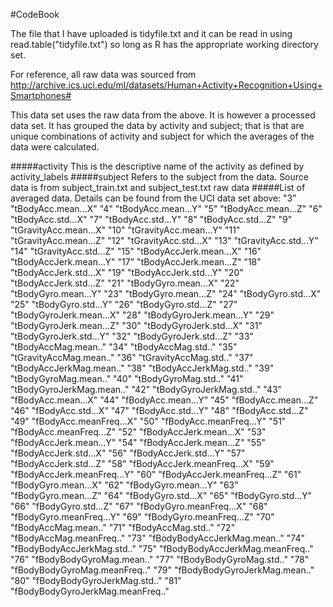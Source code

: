 #CodeBook

The file that I have uploaded is tidyfile.txt and it can be read in using read.table("tidyfile.txt") so long as R has the appropriate working directory set.

For reference, all raw data was sourced from
http://archive.ics.uci.edu/ml/datasets/Human+Activity+Recognition+Using+Smartphones#

This data set uses the raw data from the above. It is however a processed data set. It has grouped the data by activity and subject; that is that are unique combinations of activity and subject for which the averages of the data were calculated.

#####activity
  This is the descriptive name of the activity as defined by activity_labels
#####subject
  Refers to the subject from the data. Source data is from subject_train.txt and subject_test.txt raw data
#####List of averaged data. Details can be found from the UCI data set above:
"3" "tBodyAcc.mean...X"
"4" "tBodyAcc.mean...Y"
"5" "tBodyAcc.mean...Z"
"6" "tBodyAcc.std...X"
"7" "tBodyAcc.std...Y"
"8" "tBodyAcc.std...Z"
"9" "tGravityAcc.mean...X"
"10" "tGravityAcc.mean...Y"
"11" "tGravityAcc.mean...Z"
"12" "tGravityAcc.std...X"
"13" "tGravityAcc.std...Y"
"14" "tGravityAcc.std...Z"
"15" "tBodyAccJerk.mean...X"
"16" "tBodyAccJerk.mean...Y"
"17" "tBodyAccJerk.mean...Z"
"18" "tBodyAccJerk.std...X"
"19" "tBodyAccJerk.std...Y"
"20" "tBodyAccJerk.std...Z"
"21" "tBodyGyro.mean...X"
"22" "tBodyGyro.mean...Y"
"23" "tBodyGyro.mean...Z"
"24" "tBodyGyro.std...X"
"25" "tBodyGyro.std...Y"
"26" "tBodyGyro.std...Z"
"27" "tBodyGyroJerk.mean...X"
"28" "tBodyGyroJerk.mean...Y"
"29" "tBodyGyroJerk.mean...Z"
"30" "tBodyGyroJerk.std...X"
"31" "tBodyGyroJerk.std...Y"
"32" "tBodyGyroJerk.std...Z"
"33" "tBodyAccMag.mean.."
"34" "tBodyAccMag.std.."
"35" "tGravityAccMag.mean.."
"36" "tGravityAccMag.std.."
"37" "tBodyAccJerkMag.mean.."
"38" "tBodyAccJerkMag.std.."
"39" "tBodyGyroMag.mean.."
"40" "tBodyGyroMag.std.."
"41" "tBodyGyroJerkMag.mean.."
"42" "tBodyGyroJerkMag.std.."
"43" "fBodyAcc.mean...X"
"44" "fBodyAcc.mean...Y"
"45" "fBodyAcc.mean...Z"
"46" "fBodyAcc.std...X"
"47" "fBodyAcc.std...Y"
"48" "fBodyAcc.std...Z"
"49" "fBodyAcc.meanFreq...X"
"50" "fBodyAcc.meanFreq...Y"
"51" "fBodyAcc.meanFreq...Z"
"52" "fBodyAccJerk.mean...X"
"53" "fBodyAccJerk.mean...Y"
"54" "fBodyAccJerk.mean...Z"
"55" "fBodyAccJerk.std...X"
"56" "fBodyAccJerk.std...Y"
"57" "fBodyAccJerk.std...Z"
"58" "fBodyAccJerk.meanFreq...X"
"59" "fBodyAccJerk.meanFreq...Y"
"60" "fBodyAccJerk.meanFreq...Z"
"61" "fBodyGyro.mean...X"
"62" "fBodyGyro.mean...Y"
"63" "fBodyGyro.mean...Z"
"64" "fBodyGyro.std...X"
"65" "fBodyGyro.std...Y"
"66" "fBodyGyro.std...Z"
"67" "fBodyGyro.meanFreq...X"
"68" "fBodyGyro.meanFreq...Y"
"69" "fBodyGyro.meanFreq...Z"
"70" "fBodyAccMag.mean.."
"71" "fBodyAccMag.std.."
"72" "fBodyAccMag.meanFreq.."
"73" "fBodyBodyAccJerkMag.mean.."
"74" "fBodyBodyAccJerkMag.std.."
"75" "fBodyBodyAccJerkMag.meanFreq.."
"76" "fBodyBodyGyroMag.mean.."
"77" "fBodyBodyGyroMag.std.."
"78" "fBodyBodyGyroMag.meanFreq.."
"79" "fBodyBodyGyroJerkMag.mean.."
"80" "fBodyBodyGyroJerkMag.std.."
"81" "fBodyBodyGyroJerkMag.meanFreq.."
